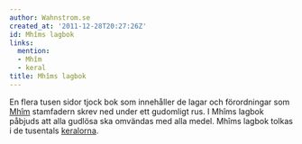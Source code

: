 ```yaml
---
author: Wahnstrom.se
created_at: '2011-12-28T20:27:26Z'
id: Mhîms lagbok
links:
  mention:
  - Mhîm
  - keral
title: Mhîms lagbok
---
```


En flera tusen sidor tjock bok som innehåller de lagar och förordningar som [Mhîm] stamfadern skrev
ned under ett gudomligt rus. I Mhîms lagbok påbjuds att alla gudlösa ska omvändas med alla medel.
Mhîms lagbok tolkas i de tusentals [keralorna].

  [Mhîm]: Mhîm
  [keralorna]: keral
